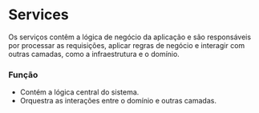 # Services

Os serviços contêm a lógica de negócio da aplicação e são responsáveis por processar as requisições, aplicar regras de negócio e interagir com outras camadas, como a infraestrutura e o domínio.

### Função
- Contém a lógica central do sistema.
- Orquestra as interações entre o domínio e outras camadas.
